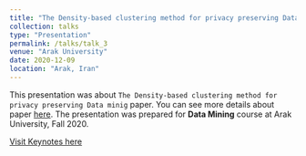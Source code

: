 ```yaml
---
title: "The Density-based clustering method for privacy preserving Data minig (in Persian)"
collection: talks
type: "Presentation"
permalink: /talks/talk_3
venue: "Arak University"
date: 2020-12-09
location: "Arak, Iran"
---
```


This presentation was about `The Density-based clustering method for privacy preserving Data minig` paper. You can see more details about paper [here](https://hvlopen.brage.unit.no/hvlopen-xmlui/handle/11250/2619489). The presentation was prepared for **Data Mining** course at Arak University, Fall 2020.

[Visit Keynotes here](https://alirezasn.github.io/files/talks/talk_3_slides.pdf)